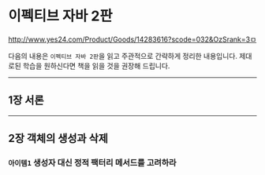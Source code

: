 # 이펙티브 자바 2판

http://www.yes24.com/Product/Goods/14283616?scode=032&OzSrank=3ㅁ

다음의 내용은 `이펙티브 자바 2판`을 읽고 주관적으로 간략하게 정리한 내용입니다. 제대로된 학습을 원하신다면 책을 읽을 것을 권장해 드립니다.

---

## 1장 서론

---

## 2장 객체의 생성과 삭제

### `아이템1` 생성자 대신 정적 팩터리 메서드를 고려하라
